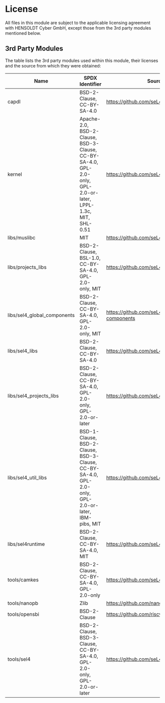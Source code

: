 # License

All files in this module are subject to the applicable licensing agreement with
HENSOLDT Cyber GmbH, except those from the 3rd party modules mentioned below.

## 3rd Party Modules

The table lists the 3rd party modules used within this module, their licenses
and the source from which they were obtained:

| Name                        | SPDX Identifier                                                                                                | Source                                       |
|-----------------------------|----------------------------------------------------------------------------------------------------------------|----------------------------------------------|
| capdl                       | BSD-2-Clause, CC-BY-SA-4.0                                                                                     | <https://github.com/seL4/capdl>              |
| kernel                      | Apache-2.0, BSD-2-Clause, BSD-3-Clause, CC-BY-SA-4.0, GPL-2.0-only, GPL-2.0-or-later, LPPL-1.3c, MIT, SHL-0.51 | <https://github.com/seL4/seL4>               |
| libs/muslibc                | MIT                                                                                                            | <https://github.com/seL4/musllibc>           |
| libs/projects_libs          | BSD-2-Clause, BSL-1.0, CC-BY-SA-4.0, GPL-2.0-only, MIT                                                         | <https://github.com/seL4/projects_libs>      |
| libs/sel4_global_components | BSD-2-Clause, CC-BY-SA-4.0, GPL-2.0-only, MIT                                                                  | <https://github.com/seL4/global-components>  |
| libs/sel4_libs              | BSD-2-Clause, CC-BY-SA-4.0                                                                                     | <https://github.com/seL4/seL4_libs>          |
| libs/sel4_projects_libs     | BSD-2-Clause, CC-BY-SA-4.0, GPL-2.0-only, GPL-2.0-or-later                                                     | <https://github.com/seL4/sel4_projects_libs> |
| libs/sel4_util_libs         | BSD-1-Clause, BSD-2-Clause, BSD-3-Clause, CC-BY-SA-4.0, GPL-2.0-only, GPL-2.0-or-later, IBM-pibs, MIT          | <https://github.com/seL4/util_libs>          |
| libs/sel4runtime            | BSD-2-Clause, CC-BY-SA-4.0, MIT                                                                                | <https://github.com/seL4/sel4runtime>        |
| tools/camkes                | BSD-2-Clause, CC-BY-SA-4.0, GPL-2.0-only                                                                       | <https://github.com/seL4/camkes-tool>        |
| tools/nanopb                | Zlib                                                                                                           | <https://github.com/nanopb/nanopb>           |
| tools/opensbi               | BSD-2-Clause                                                                                                   | <https://github.com/riscv/opensbi>           |
| tools/sel4                  | BSD-2-Clause, BSD-3-Clause, CC-BY-SA-4.0, GPL-2.0-only, GPL-2.0-or-later                                       | <https://github.com/seL4/seL4_tools>         |
